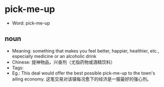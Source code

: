 # pick-me-up

- Word: pick-me-up

## noun

- Meaning: something that makes you feel better, happier, healthier, etc., especially medicine or an alcoholic drink
- Chinese: 提神物品，兴奋剂（尤指药物或酒精饮料）
- Tags: 
- Eg.: This deal would offer the best possible pick-me-up to the town's ailing economy. 这笔交易对该镇每况愈下的经济是一服最好的强心剂。


